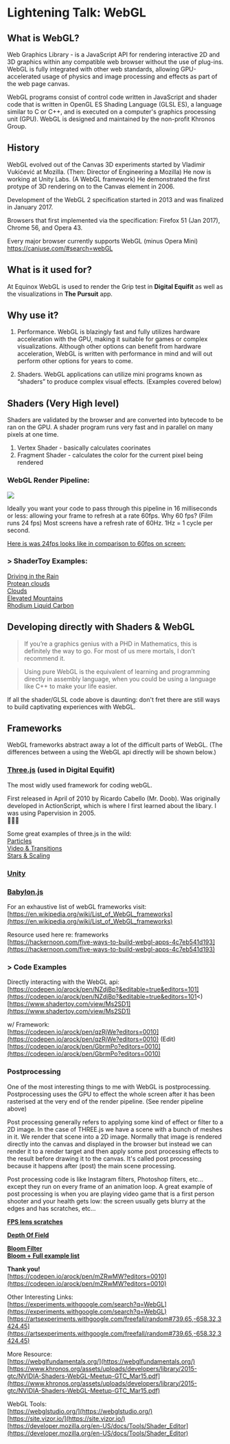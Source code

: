 # Lightening Talk: WebGL

## What is WebGL?

Web Graphics Library - is a JavaScript API for rendering interactive 2D and 3D graphics within any compatible web browser without the use of plug-ins. WebGL is fully integrated with other web standards, allowing GPU-accelerated usage of physics and image processing and effects as part of the web page canvas. 

WebGL programs consist of control code written in JavaScript and shader code that is written in OpenGL ES Shading Language (GLSL ES), a language similar to C or C++, and is executed on a computer's graphics processing unit (GPU). WebGL is designed and maintained by the non-profit Khronos Group.

## History 
WebGL evolved out of the Canvas 3D experiments started by Vladimir Vukićević at Mozilla. (Then: Director of Engineering a Mozilla) He now is working at Unity Labs. (A WebGL framework) He demonstrated the first protype of 3D rendering on to the Canvas element in 2006.

Development of the WebGL 2 specification started in 2013 and was finalized in January 2017. 

Browsers that first implemented via the specification: 
Firefox 51 (Jan 2017), Chrome 56, and Opera 43.

Every major browser currently supports WebGL (minus Opera Mini)
https://caniuse.com/#search=webGL

## What is it used for? 

At Equinox WebGL is used to render the Grip test in **Digital Equifit** as well as the visualizations in **The Pursuit** app. 

## Why use it? 

1. Performance. WebGL is blazingly fast and fully utilizes hardware acceleration with the GPU, making it suitable for games or complex visualizations. Although other options can benefit from hardware acceleration, WebGL is written with performance in mind and will out perform other options for years to come. 

2. Shaders. WebGL applications can utilize mini programs known as “shaders” to produce complex visual effects. (Examples covered below)


## Shaders (Very High level)

Shaders are validated by the browser and are converted into bytecode to be ran on the GPU. A shader program runs very fast and in parallel on many pixels at one time.

1. Vertex Shader - basically calculates coorinates
2. Fragment Shader - calculates the color for the current pixel being rendered

### WebGL Render Pipeline:

<img src="./imgs/pipeline.jpg"/>

Ideally you want your code to pass through this pipeline in 16 milliseconds or less: allowing your frame to refresh at a rate 60fps. Why 60 fps? (Film runs 24 fps) Most screens have a refresh rate of 60Hz. 1Hz = 1 cycle per second.

[Here is was 24fps looks like in comparison to 60fps on screen:](https://www.youtube.com/watch?v=WyvUIA7KUjc)

### > ShaderToy Examples: 
[Driving in the Rain](https://www.shadertoy.com/view/MdfBRX)<br />
[Protean clouds](https://www.shadertoy.com/view/3l23Rh)<br/>
[Clouds](https://www.shadertoy.com/view/XslGRr)<br />
[Elevated Mountains](https://www.shadertoy.com/view/MdX3Rr)<br />
[Rhodium Liquid Carbon](https://www.shadertoy.com/view/llK3Dy)<br />

## Developing directly with Shaders & WebGL


> If you’re a graphics genius with a PHD in Mathematics, this is definitely the way to go. For most of us mere mortals, I don’t recommend it.

> Using pure WebGL is the equivalent of learning and programming directly in assembly language, when you could be using a language like C++ to make your life easier.

If all the shader/GLSL code above is daunting: don't fret there are still ways to build captivating experiences with WebGL.

## Frameworks 

WebGL frameworks abstract away a lot of the difficult parts of WebGL. (The differences between a using the WebGL api directly will be shown below.) 


### <b>[Three.js](https://threejs.org/)</b> (used in Digital Equifit)

The most widly used framework for coding webGL.

First released in April of 2010 by Ricardo Cabello (Mr. Doob). Was originally developed in ActionScript, which is where I first learned about the libary. I was using Papervision in 2005. <br />😬😬😬

Some great examples of three.js in the wild:<br/>
[Particles](https://particle-love.com/)<br/>
[Video & Transitions](http://taotajima.jp/)<br/>
[Stars & Scaling](http://stars.chromeexperiments.com/)


### <b>[Unity](https://unity.com/)</b>


### <b>[Babylon.js](https://www.babylonjs.com/)</b>


For an exhaustive list of webGL frameworks visit:</br>
[https://en.wikipedia.org/wiki/List_of_WebGL_frameworks](https://en.wikipedia.org/wiki/List_of_WebGL_frameworks)

Resource used here re: frameworks<br/>
[https://hackernoon.com/five-ways-to-build-webgl-apps-4c7eb541d193](https://hackernoon.com/five-ways-to-build-webgl-apps-4c7eb541d193)

### > Code Examples

Directly interacting with the WebGL api: <br/>
[https://codepen.io/arock/pen/NZdjBp?&editable=true&editors=101](https://codepen.io/arock/pen/NZdjBp?&editable=true&editors=101<)<br/>
[https://www.shadertoy.com/view/Ms2SD1](https://www.shadertoy.com/view/Ms2SD1)

w/ Framework: <br />
[https://codepen.io/arock/pen/qzRjWe?editors=0010](https://codepen.io/arock/pen/qzRjWe?editors=0010) (Edit)<br/>
[https://codepen.io/arock/pen/GbrmPo?editors=0010](https://codepen.io/arock/pen/GbrmPo?editors=0010)


### Postprocessing

One of the most interesting things to me with WebGL is postprocessing. Postprocessing uses the GPU to effect the whole screen after it has been rasterised at the very end of the render pipeline. (See render pipeline above)

Post processing generally refers to applying some kind of effect or filter to a 2D image. In the case of THREE.js we have a scene with a bunch of meshes in it. We render that scene into a 2D image. Normally that image is rendered directly into the canvas and displayed in the browser but instead we can render it to a render target and then apply some post processing effects to the result before drawing it to the canvas. It's called post processing because it happens after (post) the main scene processing.

Post processing code is like Instagram filters, Photoshop filters, etc... except they run on every frame of an animation loop. A great example of post processing is when you are playing video game that is a first person shooter and your health gets low: the screen usually gets blurry at the edges and has scratches, etc... 

**[FPS lens scratches](https://vanruesc.github.io/postprocessing/public/demo/#texture)**<br/>

**[Depth Of Field](https://threejs.org/examples/#webgl_postprocessing_dof2)**<br/>

**[Bloom Filter](https://threejs.org/examples/#webgl_postprocessing_unreal_bloom_selective )**
<br/>
**[Bloom + Full example list](https://vanruesc.github.io/postprocessing/public/demo/#bloom )**

**Thank you!** <br/>
[https://codepen.io/arock/pen/mZRwMW?editors=0010](https://codepen.io/arock/pen/mZRwMW?editors=0010)

Other Interesting Links: <br/>
[https://experiments.withgoogle.com/search?q=WebGL](https://experiments.withgoogle.com/search?q=WebGL)<br/>
[https://artsexperiments.withgoogle.com/freefall/random#739.65,-658.32,3424.45](https://artsexperiments.withgoogle.com/freefall/random#739.65,-658.32,3424.45)<br/>

More Resource:<br/>
[https://webglfundamentals.org/](https://webglfundamentals.org/)<br/>
[https://www.khronos.org/assets/uploads/developers/library/2015-gtc/NVIDIA-Shaders-WebGL-Meetup-GTC_Mar15.pdf](https://www.khronos.org/assets/uploads/developers/library/2015-gtc/NVIDIA-Shaders-WebGL-Meetup-GTC_Mar15.pdf)

WebGL Tools: <br/>
[https://webglstudio.org/](https://webglstudio.org/)<br/>
[https://site.vizor.io/](https://site.vizor.io/)<br/>
[https://developer.mozilla.org/en-US/docs/Tools/Shader_Editor](https://developer.mozilla.org/en-US/docs/Tools/Shader_Editor)<br/>


